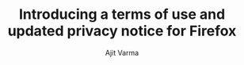 ---
layout: post
title: "Introducing a terms of use and updated privacy notice for Firefox"
link: https://blog.mozilla.org/en/products/firefox/firefox-news/firefox-terms-of-use
author: "Ajit Varma"
published_date: "26/02/2025"
description: "We’re introducing a Terms of Use for Firefox for the first time, along with an updated Privacy Notice. Why now? Although we’ve historically relied on our open source license for Firefox and public commitments to you, we are building in a much different technology landscape today. We want to make these commitments abundantly clear and accessible."
language: "en"
categories: "Liens"
tags: "firefox navigateur mozilla vie-privée"
og-tags: "firefox navigateur mozilla vie-privée"
permalink: /:categories/:year/:month/:day/:title/
---